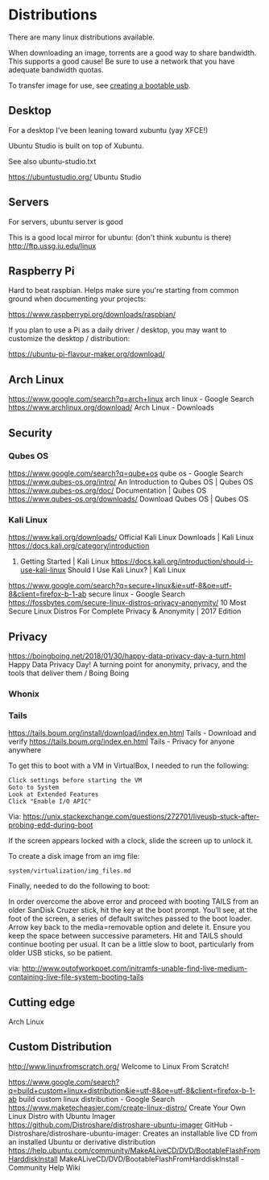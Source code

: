 # Distributions

There are many linux distributions available.

When downloading an image, torrents are a good way to share bandwidth. This supports a good cause! Be sure to use a network that you have adequate bandwidth quotas.

To transfer image for use, see [creating a bootable usb](../drives/bootable_usb.txt).


## Desktop

For a desktop I've been leaning toward xubuntu (yay XFCE!)

Ubuntu Studio is built on top of Xubuntu.

See also ubuntu-studio.txt

https://ubuntustudio.org/
Ubuntu Studio

## Servers

For servers, ubuntu server is good

This is a good local mirror for ubuntu: (don't think xubuntu is there)
http://ftp.ussg.iu.edu/linux

## Raspberry Pi

Hard to beat raspbian. Helps make sure you're starting from common ground when documenting your projects: 

https://www.raspberrypi.org/downloads/raspbian/


If you plan to use a Pi as a daily driver / desktop, you may want to customize the desktop / distribution:

https://ubuntu-pi-flavour-maker.org/download/




## Arch Linux

https://www.google.com/search?q=arch+linux
arch linux - Google Search
https://www.archlinux.org/download/
Arch Linux - Downloads

## Security

### Qubes OS
https://www.google.com/search?q=qube+os
qube os - Google Search
https://www.qubes-os.org/intro/
An Introduction to Qubes OS | Qubes OS
https://www.qubes-os.org/doc/
Documentation | Qubes OS
https://www.qubes-os.org/downloads/
Download Qubes OS | Qubes OS


### Kali Linux

 https://www.kali.org/downloads/
 Official Kali Linux Downloads | Kali Linux
 https://docs.kali.org/category/introduction
 01. Getting Started | Kali Linux
 https://docs.kali.org/introduction/should-i-use-kali-linux
 Should I Use Kali Linux? | Kali Linux

 https://www.google.com/search?q=secure+linux&ie=utf-8&oe=utf-8&client=firefox-b-1-ab
 secure linux - Google Search
 https://fossbytes.com/secure-linux-distros-privacy-anonymity/
 10 Most Secure Linux Distros For Complete Privacy & Anonymity | 2017 Edition

## Privacy

https://boingboing.net/2018/01/30/happy-data-privacy-day-a-turn.html
Happy Data Privacy Day! A turning point for anonymity, privacy, and the tools that deliver them / Boing Boing

### Whonix

### Tails

https://tails.boum.org/install/download/index.en.html
Tails - Download and verify
https://tails.boum.org/index.en.html
Tails - Privacy for anyone anywhere

To get this to boot with a VM in VirtualBox, I needed to run the following:

    Click settings before starting the VM
    Goto to System
    Look at Extended Features
    Click "Enable I/O APIC"

Via:
https://unix.stackexchange.com/questions/272701/liveusb-stuck-after-probing-edd-during-boot

If the screen appears locked with a clock, slide the screen up to unlock it.

To create a disk image from an img file:

    system/virtualization/img_files.md


Finally, needed to do the following to boot:

In order overcome the above error and proceed with booting TAILS from an older SanDisk Cruzer stick, hit the <TAB> key at the boot prompt. You’ll see, at the foot of the screen, a series of default switches passed to the boot loader. Arrow key back to the media=removable option and delete it. Ensure you keep the space between successive parameters. Hit <RETURN> and TAILS should continue booting per usual. It can be a little slow to boot, particularly from older USB sticks, so be patient.

via: 
http://www.outofworkpoet.com/initramfs-unable-find-live-medium-containing-live-file-system-booting-tails


## Cutting edge
Arch Linux

## Custom Distribution
http://www.linuxfromscratch.org/
Welcome to Linux From Scratch!

https://www.google.com/search?q=build+custom+linux+distribution&ie=utf-8&oe=utf-8&client=firefox-b-1-ab
build custom linux distribution - Google Search
https://www.maketecheasier.com/create-linux-distro/
Create Your Own Linux Distro with Ubuntu Imager
https://github.com/Distroshare/distroshare-ubuntu-imager
GitHub - Distroshare/distroshare-ubuntu-imager: Creates an installable live CD from an installed Ubuntu or derivative distribution
https://help.ubuntu.com/community/MakeALiveCD/DVD/BootableFlashFromHarddiskInstall
MakeALiveCD/DVD/BootableFlashFromHarddiskInstall - Community Help Wiki

